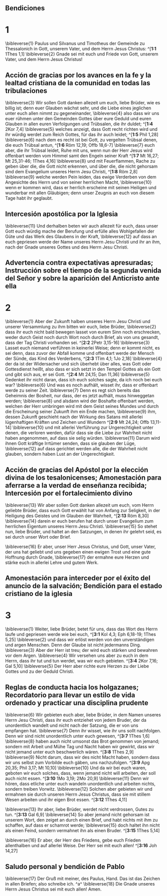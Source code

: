 ## Bendiciones
# 1
\bibleverse{1} Paulus und Silvanus und Timotheus der Gemeinde zu Thessalonich in Gott, unserem Vater, und dem Herrn Jesus Christus: ^[**1:1** 1Thes 1,1] \bibleverse{2} Gnade sei mit euch und Friede von Gott, unserem Vater, und dem Herrn Jesus Christus!


## Acción de gracias por los avances en la fe y la lealtad cristiana de la comunidad en todas las tribulaciones
\bibleverse{3} Wir sollen Gott danken allezeit um euch, liebe Brüder, wie es billig ist; denn euer Glauben wächst sehr, und die Liebe eines jeglichen unter euch allen nimmt zu gegeneinander, \bibleverse{4} also dass wir uns euer rühmen unter den Gemeinden Gottes über eure Geduld und euren Glauben in allen euren Verfolgungen und Trübsalen, die ihr duldet; ^[**1:4** 2Kor 7,4] \bibleverse{5} welches anzeigt, dass Gott recht richten wird und ihr würdig werdet zum Reich Gottes, für das ihr auch leidet; ^[**1:5** Phil 1,28] \bibleverse{6} nach dem es recht ist bei Gott, zu vergelten Trübsal denen, die euch Trübsal antun, ^[**1:6** Röm 12,19; Offb 18,6-7] \bibleverse{7} euch aber, die ihr Trübsal leidet, Ruhe mit uns, wenn nun der Herr Jesus wird offenbart werden vom Himmel samt den Engeln seiner Kraft ^[**1:7** Mt 16,27; Mt 25,31-46; 1Thes 4,16] \bibleverse{8} und mit Feuerflammen, Rache zu geben über die, die Gott nicht erkennen, und über die, die nicht gehorsam sind dem Evangelium unseres Herrn Jesu Christi, ^[**1:8** Röm 2,8] \bibleverse{9} welche werden Pein leiden, das ewige Verderben von dem Angesichte des Herrn und von seiner herrlichen Macht, \bibleverse{10} wenn er kommen wird, dass er herrlich erscheine mit seinen Heiligen und wunderbar mit allen Gläubigen; denn unser Zeugnis an euch von diesem Tage habt ihr geglaubt.
    

## Intercesión apostólica por la Iglesia
\bibleverse{11} Und derhalben beten wir auch allezeit für euch, dass unser Gott euch würdig mache der Berufung und erfülle alles Wohlgefallen der Güte und das Werk des Glaubens in der Kraft, \bibleverse{12} auf dass an euch gepriesen werde der Name unseres Herrn Jesu Christi und ihr an ihm, nach der Gnade unseres Gottes und des Herrn Jesu Christi.

## Advertencia contra expectativas apresuradas; Instrucción sobre el tiempo de la segunda venida del Señor y sobre la aparición del Anticristo ante ella
# 2
\bibleverse{1} Aber der Zukunft halben unseres Herrn Jesu Christi und unserer Versammlung zu ihm bitten wir euch, liebe Brüder, \bibleverse{2} dass ihr euch nicht bald bewegen lasset von eurem Sinn noch erschrecken, weder durch Geist noch durch Wort noch durch Brief, als von uns gesandt, dass der Tag Christi vorhanden sei. ^[**2:2** 2Petr 3,15-16] \bibleverse{3} Lasset euch niemand verführen in keinerlei Weise; denn er kommt nicht, es sei denn, dass zuvor der Abfall komme und offenbart werde der Mensch der Sünde, das Kind des Verderbens, ^[**2:3** 1Tim 4,1; 1Jo 2,18] \bibleverse{4} der da ist der Widersacher und sich überhebt über alles, was Gott oder Gottesdienst heißt, also dass er sich setzt in den Tempel Gottes als ein Gott und gibt sich aus, er sei Gott. ^[**2:4** Mt 24,15; Dan 11,36] \bibleverse{5} Gedenket ihr nicht daran, dass ich euch solches sagte, da ich noch bei euch war? \bibleverse{6} Und was es noch aufhält, wisset ihr, dass er offenbart werde zu seiner Zeit. \bibleverse{7} Denn es regt sich bereits das Geheimnis der Bosheit, nur dass, der es jetzt aufhält, muss hinweggetan werden; \bibleverse{8} und alsdann wird der Boshafte offenbart werden, welchen der Herr umbringen wird mit dem Geist seines Mundes und durch die Erscheinung seiner Zukunft ihm ein Ende machen, \bibleverse{9} ihm, dessen Zukunft geschieht nach der Wirkung des Satans mit allerlei lügenhaftigen Kräften und Zeichen und Wundern ^[**2:9** Mt 24,24; Offb 13,11-14] \bibleverse{10} und mit allerlei Verführung zur Ungerechtigkeit unter denen, die verloren werden, dafür dass sie die Liebe zur Wahrheit nicht haben angenommen, auf dass sie selig würden. \bibleverse{11} Darum wird ihnen Gott kräftige Irrtümer senden, dass sie glauben der Lüge, \bibleverse{12} auf dass gerichtet werden alle, die der Wahrheit nicht glauben, sondern haben Lust an der Ungerechtigkeit.
   

## Acción de gracias del Apóstol por la elección divina de los tesalonicenses; Amonestación para aferrarse a la verdad de enseñanza recibida; Intercesión por el fortalecimiento divino
\bibleverse{13} Wir aber sollen Gott danken allezeit um euch, vom Herrn geliebte Brüder, dass euch Gott erwählt hat von Anfang zur Seligkeit, in der Heiligung des Geistes und im Glauben der Wahrheit, ^[**2:13** Röm 8,30] \bibleverse{14} darein er euch berufen hat durch unser Evangelium zum herrlichen Eigentum unseres Herrn Jesu Christi. \bibleverse{15} So stehet nun, liebe Brüder, und haltet an den Satzungen, in denen ihr gelehrt seid, es sei durch unser Wort oder Brief. 


\bibleverse{16} Er aber, unser Herr Jesus Christus, und Gott, unser Vater, der uns hat geliebt und uns gegeben einen ewigen Trost und eine gute Hoffnung durch Gnade, \bibleverse{17} der ermahne eure Herzen und stärke euch in allerlei Lehre und gutem Werk.

## Amonestación para interceder por el éxito del anuncio de la salvación; Bendición para el estado cristiano de la iglesia
# 3
\bibleverse{1} Weiter, liebe Brüder, betet für uns, dass das Wort des Herrn laufe und gepriesen werde wie bei euch, ^[**3:1** Kol 4,3; Eph 6,18-19; 1Thes 5,25] \bibleverse{2} und dass wir erlöst werden von den unverständigen und argen Menschen. Denn der Glaube ist nicht jedermanns Ding. \bibleverse{3} Aber der Herr ist treu; der wird euch stärken und bewahren vor dem Argen. \bibleverse{4} Wir versehen uns aber zu euch in dem Herrn, dass ihr tut und tun werdet, was wir euch gebieten. ^[**3:4** 2Kor 7,16; Gal 5,10] \bibleverse{5} Der Herr aber richte eure Herzen zu der Liebe Gottes und zu der Geduld Christi.
 

## Reglas de conducta hacia los holgazanes; Recordatorio para llevar un estilo de vida ordenado y practicar una disciplina prudente
\bibleverse{6} Wir gebieten euch aber, liebe Brüder, in dem Namen unseres Herrn Jesu Christi, dass ihr euch entziehet von jedem Bruder, der da unordentlich wandelt und nicht nach der Satzung, die er von uns empfangen hat. \bibleverse{7} Denn ihr wisset, wie ihr uns sollt nachfolgen. Denn wir sind nicht unordentlich unter euch gewesen, ^[**3:7** 1Thes 1,6] \bibleverse{8} haben auch nicht umsonst das Brot genommen von jemand; sondern mit Arbeit und Mühe Tag und Nacht haben wir gewirkt, dass wir nicht jemand unter euch beschwerlich wären. ^[**3:8** 1Thes 2,9] \bibleverse{9} Nicht darum, dass wir des nicht Macht haben, sondern dass wir uns selbst zum Vorbilde euch gäben, uns nachzufolgen. ^[**3:9** Apg 20,35; Phil 3,17; Mt 10,10] \bibleverse{10} Und da wir bei euch waren, geboten wir euch solches, dass, wenn jemand nicht will arbeiten, der soll auch nicht essen. ^[**3:10** 1Mo 3,19; 2Mo 20,9] \bibleverse{11} Denn wir hören, dass etliche unter euch wandeln unordentlich und arbeiten nichts, sondern treiben Vorwitz. \bibleverse{12} Solchen aber gebieten wir und ermahnen sie durch unseren Herrn Jesus Christus, dass sie mit stillem Wesen arbeiten und ihr eigen Brot essen. ^[**3:12** 1Thes 4,11] 
    

\bibleverse{13} Ihr aber, liebe Brüder, werdet nicht verdrossen, Gutes zu tun. ^[**3:13** Gal 6,9] \bibleverse{14} So aber jemand nicht gehorsam ist unserem Wort, den zeiget an durch einen Brief, und habt nichts mit ihm zu schaffen, auf dass er schamrot werde; \bibleverse{15} doch haltet ihn nicht als einen Feind, sondern vermahnet ihn als einen Bruder. ^[**3:15** 1Thes 5,14] 
 

\bibleverse{16} Er aber, der Herr des Friedens, gebe euch Frieden allenthalben und auf allerlei Weise. Der Herr sei mit euch allen! ^[**3:16** Joh 14,27] 


## Saludo personal y bendición de Pablo
\bibleverse{17} Der Gruß mit meiner, des Paulus, Hand. Das ist das Zeichen in allen Briefen; also schreibe ich. ^a^ \bibleverse{18} Die Gnade unseres Herrn Jesus Christus sei mit euch allen! Amen.